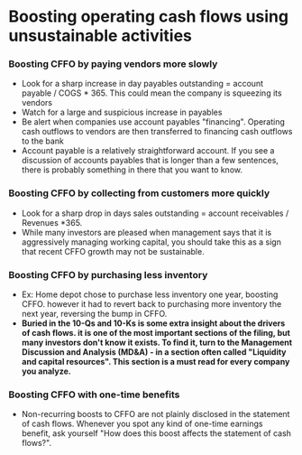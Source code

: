# Boosting operating cash flows using unsustainable activities

### Boosting CFFO by paying vendors more slowly

- Look for a sharp increase in day payables outstanding = account payable / COGS * 365. This could mean the company is squeezing its vendors
- Watch for a large and suspicious increase in payables
- Be alert when companies use account payables "financing". Operating cash outflows to vendors are then transferred to financing cash outflows to the bank
- Account payable is a relatively straightforward account. If you see a discussion of accounts payables that is longer than a few sentences, there is probably something in there that you want to know.

### Boosting CFFO by collecting from customers more quickly

- Look for a sharp drop in days sales outstanding = account receivables / Revenues *365. 
- While many investors are pleased when management says that it is aggressively managing working capital, you should take this as a sign that recent CFFO growth may not be sustainable.

### Boosting CFFO by purchasing less inventory

- Ex: Home depot chose to purchase less inventory one year, boosting CFFO. however it had to revert back to purchasing more inventory the next year, reversing the bump in CFFO.
- **Buried in the 10-Qs and 10-Ks is some extra insight about the drivers of cash flows. it is one of the most important sections of the filing, but many investors don't know it exists. To find it, turn to the Management Discussion and Analysis (MD&A) - in a section often called "Liquidity and capital resources". This section is a must read for every company you analyze.**

### Boosting CFFO with one-time benefits

- Non-recurring boosts to CFFO are not plainly disclosed in the statement of cash flows. Whenever you spot any kind of one-time earnings benefit, ask yourself "How does this boost affects the statement of cash flows?".